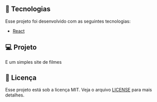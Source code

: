 <br>

## 🚀 Tecnologias

Esse projeto foi desenvolvido com as seguintes tecnologias:

- [React](https://reactjs.org)

## 💻 Projeto

E um simples site de filmes

## :memo: Licença

Esse projeto está sob a licença MIT. Veja o arquivo [LICENSE](LICENSE.md) para mais detalhes.
